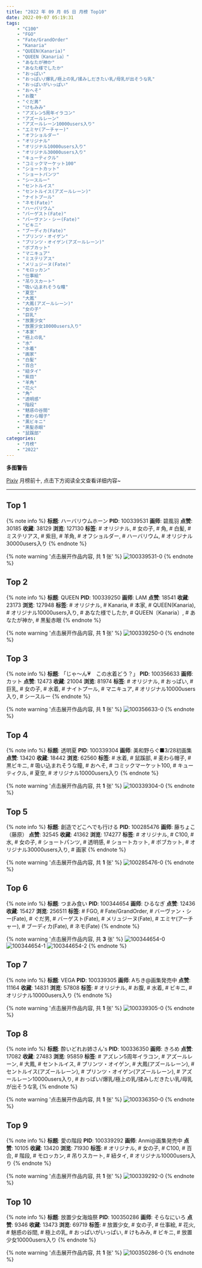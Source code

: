 ```yaml
---
title: "2022 年 09 月 05 日 月榜 Top10"
date: 2022-09-07 05:19:31
tags:
    - "C100"
    - "FGO"
    - "Fate/GrandOrder"
    - "Kanaria"
    - "QUEEN(Kanaria)"
    - "QUEEN〔Kanaria〕"
    - "あなたが神か"
    - "あなた様でしたか"
    - "おっぱい"
    - "おっぱい/爆乳/極上の乳/揉みしだきたい乳/母乳が出そうな乳"
    - "おっぱいがいっぱい"
    - "おへそ"
    - "お腹"
    - "ぐだ男"
    - "けもみみ"
    - "アズレン5周年イラコン"
    - "アズールレーン"
    - "アズールレーン10000users入り"
    - "エミヤ(アーチャー)"
    - "オフショルダー"
    - "オリジナル"
    - "オリジナル10000users入り"
    - "オリジナル30000users入り"
    - "キューティクル"
    - "コミックマーケット100"
    - "ショートカット"
    - "ショートパンツ"
    - "シースルー"
    - "セントルイス"
    - "セントルイス(アズールレーン)"
    - "ナイトプール"
    - "ネモ(Fate)"
    - "ハーバリウム"
    - "バーゲスト(Fate)"
    - "バーヴァン・シー(Fate)"
    - "ビキニ"
    - "ブーディカ(Fate)"
    - "プリンツ・オイゲン"
    - "プリンツ・オイゲン(アズールレーン)"
    - "ボブカット"
    - "マニキュア"
    - "ミステリアス"
    - "メリュジーヌ(Fate)"
    - "モロッカン"
    - "仕事絵"
    - "吊りスカート"
    - "吸い込まれそうな瞳"
    - "夏空"
    - "大鳳"
    - "大鳳(アズールレーン)"
    - "女の子"
    - "巨乳"
    - "放置少女"
    - "放置少女10000users入り"
    - "本家"
    - "極上の乳"
    - "水"
    - "水着"
    - "画家"
    - "白髪"
    - "百合"
    - "紐タイ"
    - "紫目"
    - "羊角"
    - "花火"
    - "角"
    - "透明感"
    - "階段"
    - "魅惑の谷間"
    - "麦わら帽子"
    - "黒ビキニ"
    - "黒髪赤眼"
    - "鼠蹊部"
categories:
    - "月榜"
    - "2022"
---
```


<i class="fa fa-triangle-exclamation"></i>**多图警告**<i class="fa fa-triangle-exclamation"></i>

[Pixiv](https://www.pixiv.net/) 月榜前十, 点击下方阅读全文查看详细内容~

<!-- more -->

---

## Top 1

{% note info %}
**标题**: ハーバリウムホーン
**PID**: 100339531 **画师**: 碧風羽
**点赞**: 30185 **收藏**: 38129 **浏览**: 127130
**标签**: # オリジナル, # 女の子, # 角, # 白髪, # ミステリアス, # 紫目, # 羊角, # オフショルダー, # ハーバリウム, # オリジナル30000users入り
{% endnote %}

{% note warning '点击展开作品内容, 共 **1** 张' %}
![100339531-0](https://i.pixiv.re/img-original/img/2022/08/09/00/02/42/100339531_p0.jpg)
{% endnote %}

## Top 2

{% note info %}
**标题**: QUEEN
**PID**: 100339250 **画师**: LAM
**点赞**: 18541 **收藏**: 23173 **浏览**: 127948
**标签**: # オリジナル, # Kanaria, # 本家, # QUEEN(Kanaria), # オリジナル10000users入り, # あなた様でしたか, # QUEEN〔Kanaria〕, # あなたが神か, # 黒髪赤眼
{% endnote %}

{% note warning '点击展开作品内容, 共 **1** 张' %}
![100339250-0](https://i.pixiv.re/img-original/img/2022/08/09/00/00/06/100339250_p0.png)
{% endnote %}

## Top 3

{% note info %}
**标题**: 「じゃ～ん💗　この水着どう？」
**PID**: 100356633 **画师**: カット
**点赞**: 12473 **收藏**: 21004 **浏览**: 81974
**标签**: # オリジナル, # おっぱい, # 巨乳, # 女の子, # 水着, # ナイトプール, # マニキュア, # オリジナル10000users入り, # シースルー
{% endnote %}

{% note warning '点击展开作品内容, 共 **1** 张' %}
![100356633-0](https://i.pixiv.re/img-original/img/2022/08/09/20/12/54/100356633_p0.png)
{% endnote %}

## Top 4

{% note info %}
**标题**: 透明夏
**PID**: 100339304 **画师**: 美和野らぐ■3/28初画集
**点赞**: 13420 **收藏**: 18442 **浏览**: 62560
**标签**: # 水着, # 鼠蹊部, # 麦わら帽子, # 黒ビキニ, # 吸い込まれそうな瞳, # おへそ, # コミックマーケット100, # キューティクル, # 夏空, # オリジナル10000users入り
{% endnote %}

{% note warning '点击展开作品内容, 共 **1** 张' %}
![100339304-0](https://i.pixiv.re/img-original/img/2022/08/09/00/00/12/100339304_p0.png)
{% endnote %}

## Top 5

{% note info %}
**标题**: 創造でどこへでも行ける
**PID**: 100285476 **画师**: 藤ちょこ（藤原）
**点赞**: 32545 **收藏**: 41362 **浏览**: 174277
**标签**: # オリジナル, # C100, # 水, # 女の子, # ショートパンツ, # 透明感, # ショートカット, # ボブカット, # オリジナル30000users入り, # 画家
{% endnote %}

{% note warning '点击展开作品内容, 共 **1** 张' %}
![100285476-0](https://i.pixiv.re/img-original/img/2022/08/07/00/00/19/100285476_p0.png)
{% endnote %}

## Top 6

{% note info %}
**标题**: つまみ食い
**PID**: 100344654 **画师**: ひるなぎ
**点赞**: 12436 **收藏**: 15427 **浏览**: 256511
**标签**: # FGO, # Fate/GrandOrder, # バーヴァン・シー(Fate), # ぐだ男, # バーゲスト(Fate), # メリュジーヌ(Fate), # エミヤ(アーチャー), # ブーディカ(Fate), # ネモ(Fate)
{% endnote %}

{% note warning '点击展开作品内容, 共 **3** 张' %}
![100344654-0](https://i.pixiv.re/img-original/img/2022/08/09/06/00/05/100344654_p0.jpg)
![100344654-1](https://i.pixiv.re/img-original/img/2022/08/09/06/00/05/100344654_p1.jpg)
![100344654-2](https://i.pixiv.re/img-original/img/2022/08/09/06/00/05/100344654_p2.jpg)
{% endnote %}

## Top 7

{% note info %}
**标题**: VEGA
**PID**: 100339305 **画师**: Aちき@画集発売中
**点赞**: 11164 **收藏**: 14831 **浏览**: 57808
**标签**: # オリジナル, # お腹, # 水着, # ビキニ, # オリジナル10000users入り
{% endnote %}

{% note warning '点击展开作品内容, 共 **1** 张' %}
![100339305-0](https://i.pixiv.re/img-original/img/2022/08/09/00/00/12/100339305_p0.png)
{% endnote %}

## Top 8

{% note info %}
**标题**: 酔いどれお姉さん's
**PID**: 100336350 **画师**: きろめ
**点赞**: 17082 **收藏**: 27483 **浏览**: 95859
**标签**: # アズレン5周年イラコン, # アズールレーン, # 大鳳, # セントルイス, # プリンツ・オイゲン, # 大鳳(アズールレーン), # セントルイス(アズールレーン), # プリンツ・オイゲン(アズールレーン), # アズールレーン10000users入り, # おっぱい/爆乳/極上の乳/揉みしだきたい乳/母乳が出そうな乳
{% endnote %}

{% note warning '点击展开作品内容, 共 **1** 张' %}
![100336350-0](https://i.pixiv.re/img-original/img/2022/08/08/22/31/35/100336350_p0.png)
{% endnote %}

## Top 9

{% note info %}
**标题**: 愛の階段
**PID**: 100339292 **画师**: Anmi@画集発売中
**点赞**: 10105 **收藏**: 13420 **浏览**: 71930
**标签**: # オリジナル, # 女の子, # C100, # 百合, # 階段, # モロッカン, # 吊りスカート, # 紐タイ, # オリジナル10000users入り
{% endnote %}

{% note warning '点击展开作品内容, 共 **1** 张' %}
![100339292-0](https://i.pixiv.re/img-original/img/2022/08/09/00/00/10/100339292_p0.jpg)
{% endnote %}

## Top 10

{% note info %}
**标题**: 放置少女海焔祭
**PID**: 100350286 **画师**: そらなにいろ
**点赞**: 9346 **收藏**: 13473 **浏览**: 69719
**标签**: # 放置少女, # 女の子, # 仕事絵, # 花火, # 魅惑の谷間, # 極上の乳, # おっぱいがいっぱい, # けもみみ, # ビキニ, # 放置少女10000users入り
{% endnote %}

{% note warning '点击展开作品内容, 共 **1** 张' %}
![100350286-0](https://i.pixiv.re/img-original/img/2022/08/09/14/14/06/100350286_p0.png)
{% endnote %}
